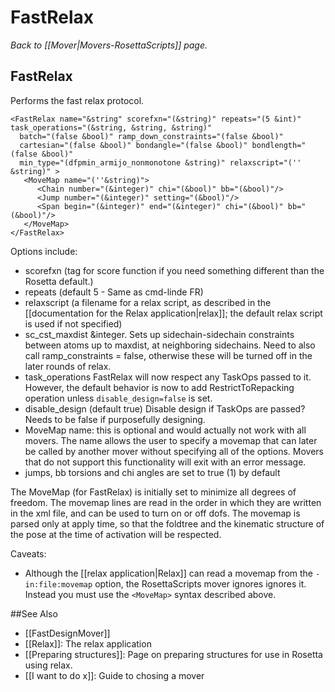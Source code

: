 # FastRelax
*Back to [[Mover|Movers-RosettaScripts]] page.*
## FastRelax

Performs the fast relax protocol.

    <FastRelax name="&string" scorefxn="(&string)" repeats="(5 &int)" task_operations="(&string, &string, &string)"
      batch="(false &bool)" ramp_down_constraints="(false &bool)" 
      cartesian="(false &bool)" bondangle="(false &bool)" bondlength="(false &bool)"
      min_type="(dfpmin_armijo_nonmonotone &string)" relaxscript="('' &string)" >
       <MoveMap name="(''&string)">
          <Chain number="(&integer)" chi="(&bool)" bb="(&bool)"/>
          <Jump number="(&integer)" setting="(&bool)"/>
          <Span begin="(&integer)" end="(&integer)" chi="(&bool)" bb="(&bool)"/>
       </MoveMap>
    </FastRelax>

Options include:

-   scorefxn (tag for score function if you need something different than the Rosetta default.)
-   repeats (default 5 - Same as cmd-linde FR)
-   relaxscript (a filename for a relax script, as described in the [[documentation for the Relax application|relax]]; the default relax script is used if not specified)
-   sc\_cst\_maxdist &integer. Sets up sidechain-sidechain constraints between atoms up to maxdist, at neighboring sidechains. Need to also call ramp\_constraints = false, otherwise these will be turned off in the later rounds of relax.
-   task\_operations FastRelax will now respect any TaskOps passed to it. However, the default behavior is now to add RestrictToRepacking operation unless <code>disable_design=false</code> is set.
-   disable_design (default true) Disable design if TaskOps are passed?  Needs to be false if purposefully designing.
-   MoveMap name: this is optional and would actually not work with all movers. The name allows the user to specify a movemap that can later be called by another mover without specifying all of the options. Movers that do not support this functionality will exit with an error message.
-   jumps, bb torsions and chi angles are set to true (1) by default

The MoveMap (for FastRelax) is initially set to minimize all degrees of freedom. The movemap lines are read in the order in which they are written in the xml file, and can be used to turn on or off dofs. The movemap is parsed only at apply time, so that the foldtree and the kinematic structure of the pose at the time of activation will be respected.

Caveats:

- Although the [[relax application|Relax]] can read a movemap from the `-in:file:movemap` option, the RosettaScripts mover ignores ignores it.  Instead you must use the `<MoveMap>` syntax described above.

##See Also
* [[FastDesignMover]]
* [[Relax]]: The relax application
* [[Preparing structures]]: Page on preparing structures for use in Rosetta using relax.
* [[I want to do x]]: Guide to chosing a mover